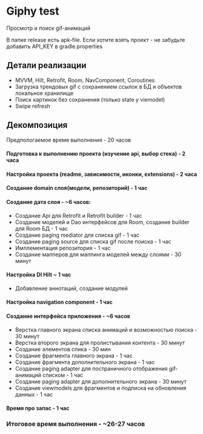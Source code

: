 # Giphy test

Просмотр и поиск gif-анимаций

В папке release есть apk-file. Если хотите взять проект - не забудьте добавить API_KEY в gradle.properties

## Детали реализации
- MVVM, Hilt, Retrofit, Room, NavComponent, Coroutines
- Загрузка трендовых gif с сохранением ссылок в БД и объектов локальное хранилище
- Поиск картинок без сохранения (только state у viemodel)
- Swipe refresh

## Декомпозиция

Предпологаемое время выполнения - 20 часов

#### Подготовка к выполнению проекта (изучение api, выбор стека) - 2 часа

#### Настройка проекта (readme, зависимости, иконки, extensions) - 2 часа

#### Создание domain слоя(модели, репозиторий) - 1 час
#### Создание дата слоя - ~6 часов:
- Создание Api для Retrofit и Retrofit builder - 1 час
- Создание моделей и Dao интерфейсов для Room,  создание builder для Room БД - 1 час
- Создание paging mediator для списка gif - 1 час
- Создание paging source для списка gif после поиска - 1 час
- Имплементация репозитория - 1 час
- Создание мапперов для маппинга моделей между слоями - 30 минут

#### Настройка DI Hilt ~ 1 час
- Добавление аннотаций, создание модулей

#### Настройка navigation component - 1 час

#### Создание интерфейса приложения - ~6 часов
- Верстка главного экрана списка анимаций и возможностью поиска - 30 минут
- Верстка второго экрана для пролистывания контента - 30 минут
- Создание элементов спика - 30 мин
- Создание фрагмента главного экрана - 1 час
- Создание фрагмента дополнительного экрана - 1 час
- Создание paging adapter для постраничного отображения gif-анимаций списком - 1 час
- Создание paging adapter для дополнительного экрана - 30 минут
- Создание viewmodels для фрагментов и подписка на обновления данных - 1 час

#### Время про запас - 1 час

### Итоговое время выполнения - ~26-27 часов









